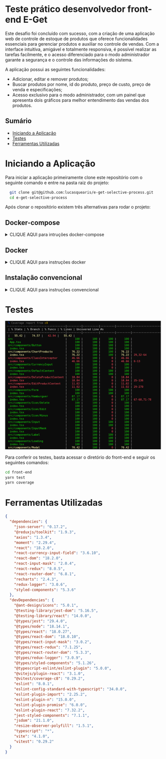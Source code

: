 # Teste prático desenvolvedor front-end E-Get

Este desafio foi concluído com sucesso, com a criação de uma aplicação web de controle de estoque de produtos que oferece funcionalidades essenciais para gerenciar produtos e auxiliar no controle de vendas. Com a interface intuitiva, amigável e totalmente responsiva, é possível realizar as tarefas facilmente, e o acesso diferenciado para o modo administrador garante a segurança e o controle das informações do sistema.

A aplicação possui as seguintes funcionalidades:

- Adicionar, editar e remover produtos;
- Buscar produtos por nome, id do produto, preço de custo, preço de venda e especificações;
- Acesso exclusivo para o modo administrador, com um painel que apresenta dois gráficos para melhor entendimento das vendas dos produtos.

## Sumário

- [Iniciando a Aplicação](#initApp)
- [Testes](#tests)
- [Ferramentas Utilizadas](#frameworks)

# <a name="initApp"></a> Iniciando a Aplicação

Para iniciar a aplicação primeiramente clone este repositório com o seguinte comando e entre na pasta raiz do projeto:

```bash
  git clone git@github.com:lucasquearis/e-get-selective-process.git
  cd e-get-selective-process
```

Após clonar o repositório existem três alternativas para rodar o projeto:

## Docker-compose

<details><summary>CLIQUE AQUI para intruções docker-compose</summary>
<hr>

Apenas utilize o comando a seguir e veja a mágica acontecer 😁

```bash
   docker-compose up -d
```

Acesse o front-end através desse link:
<http://localhost:3000/>

Acesse o back-end através desse link:
<http://localhost:8080/>

</details>

## Docker

<details><summary>CLIQUE AQUI para instruções docker</summary>
<hr>

Estando na pasta raiz do projeto, use os seguintes comandos para entrar no diretório do back-end, montar a imagem docker e subir o container:

```bash
   cd back-end
   yarn docker-image
   yarn docker-container
```

Com o container online você pode acessar a api através desse link:
<http://localhost:8080/>

Agora basta voltar para o diretório raiz e repetir o processo no diretório do front-end:

```bash
   cd ..
   cd front-end
   yarn docker-image
   yarn docker-container
```

Acesse o front-end através desse link:
<http://localhost:3000/>

</details>

## Instalação convencional

<details><summary>CLIQUE AQUI para instruções convencional</summary>
<hr>

Estando na pasta raiz do projeto, use os seguintes comandos para entrar no diretório do back-end, instalar as dependências e iniciá-lo:

```bash
   cd back-end
   yarn
   yarn start
```

Com o back-end online você pode acessar a api através desse link:
<http://localhost:8080/>

Abra outro terminal para subir o front-end, entre no repositório raiz do projeto, instale todas as dependências e inicie:

```bash
   cd front-end
   yarn
   yarn dev
```

Com o back-end iniciado acesse o front-end através desse link:
<http://localhost:3000/>

</details>

# <a name="tests"></a> Testes

![Covarage tests](./testes_e-get.png "Coverage tests")

Para conferir os testes, basta acessar o diretório do front-end e seguir os seguintes comandos:

```bash
cd front-end
yarn test
yarn coverage
```

# <a name="frameworks"></a> Ferramentas Utilizadas

```json
{
  "dependencies": {
    "json-server": "0.17.2",
    "@reduxjs/toolkit": "1.9.3",
    "axios": "1.3.4",
    "moment": "2.29.4",
    "react": "18.2.0",
    "react-currency-input-field": "3.6.10",
    "react-dom": "18.2.0",
    "react-input-mask": "2.0.4",
    "react-redux": "8.0.5",
    "react-router-dom": "6.8.1",
    "recharts": "2.4.3",
    "redux-logger": "3.0.6",
    "styled-components": "5.3.6"
  },
  "devDependencies": {
    "@ant-design/icons": "5.0.1",
    "@testing-library/jest-dom": "5.16.5",
    "@testing-library/react": "14.0.0",
    "@types/jest": "29.4.0",
    "@types/node": "18.14.1",
    "@types/react": "18.0.27",
    "@types/react-dom": "18.0.10",
    "@types/react-input-mask": "3.0.2",
    "@types/react-redux": "7.1.25",
    "@types/react-router-dom": "5.3.3",
    "@types/redux-logger": "3.0.9",
    "@types/styled-components": "5.1.26",
    "@typescript-eslint/eslint-plugin": "5.0.0",
    "@vitejs/plugin-react": "3.1.0",
    "@vitest/coverage-c8": "0.29.2",
    "eslint": "8.0.1",
    "eslint-config-standard-with-typescript": "34.0.0",
    "eslint-plugin-import": "2.25.2",
    "eslint-plugin-n": "15.0.0",
    "eslint-plugin-promise": "6.0.0",
    "eslint-plugin-react": "7.32.2",
    "jest-styled-components": "7.1.1",
    "jsdom": "21.1.0",
    "resize-observer-polyfill": "1.5.1",
    "typescript": "*",
    "vite": "4.1.0",
    "vitest": "0.29.2"
  }
}
```
